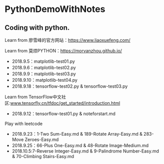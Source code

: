 # PythonDemoWithNotes
## Coding with python.
Learn from 廖雪峰的官方网站：https://www.liaoxuefeng.com/

Learn from 莫烦PYTHON：https://morvanzhou.github.io/
- 2018.9.5：matplotlib-test01.py
- 2018.9.6：matplotlib-test02.py
- 2018.9.9：matplotlib-test03.py
- 2018.9.10：matplotlib-test04.py
- 2018.9.18：tensorflow-test02.py & tensorflow-test03.py 

Learn from TensorFlow中文社区:www.tensorfly.cn/tfdoc/get_started/introduction.html
- 2018.9.12：tensorflow-test01.py & noteforstart.md

Play with leetcode
- 2018.9.23：1-Two Sum-Easy.md & 189-Rotate Array-Easy.md & 283-Move Zeroes-Easy.md
- 2018.9.25：66-Plus One-Easy.md & 48-Rotate Image-Medium.md
- 2018.10.5:7-Reverse Integer-Easy.md & 9-Palindrome Number-Easy.md & 70-Climbing Stairs-Easy.md
